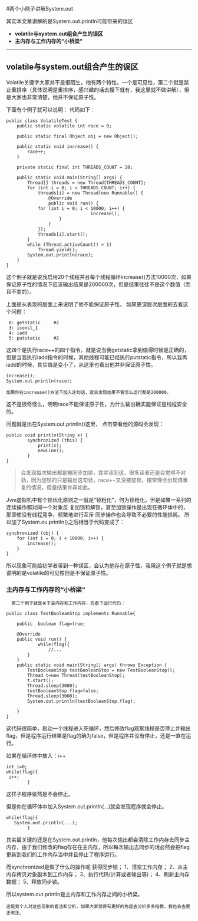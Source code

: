 #两个小例子讲解System.out

其实本文章讲解的是System.out.println可能带来的误区

- **volatile与system.out组合产生的误区**
- **主内存与工作内存的“小桥梁“**
 


-------------------



## volatile与system.out组合产生的误区


Volatile关键字大家并不是很陌生，他有两个特性，一个是可见性，第二个就是禁止重排序（具体说明是重排序，感兴趣的话去搜下就有，我这里就不做讲解），但是大家也非常清楚，他并不保证原子性。 

下面有个例子就可以说明：
代码如下：

```
public class VolatileTest {
	public static volatile int race = 0;

	public static final Object obj = new Object();

	public static void increase() {
		race++;
	}

	private static final int THREADS_COUNT = 20;

	public static void main(String[] args) {
		Thread[] threads = new Thread[THREADS_COUNT];
		for (int i = 0; i < THREADS_COUNT; i++) {
			threads[i] = new Thread(new Runnable() {
				@Override
				public void run() {						
	        for (int i = 0; i < 10000; i++) {
								increase();
					}
				}
			});
			threads[i].start();
		}
		while (Thread.activeCount() > 1)
			Thread.yield();
		System.out.println(race);
	}
}
```
这个例子就是说我启用20个线程并且每个线程循环increase()方法10000次，如果保证原子性的情况下应该输出结果是200000次，但是结果往往不是这个数值（而且不变的）。

上面是从表现的层面上来说明了他不能保证原子性。
如果更深层次层面的去看这个问题：

```
 0: getstatic     #2
 3: iconst_1
 4: iadd
 5: putstatic     #2
```
这四个是执行race++的四个指令，就是说当我getstatic拿到值得时候是正确的，但是当我执行iadd指令的时候，其他线程可能已经执行putstatic指令，所以我再iadd的时候，其实值是变小了，从这里也看出他并非保证原子性。

```
increase();
System.out.println(race);
```
    如果你在increase()方法下加入这句话，就会发现结果不管怎么运行都是200000。
这不是很奇怪么，明明race不能保证原子性，为什么输出确实能保证是线程安全的。

问题就是出在System.out.println()这里，
点击查看他的源码会发现：

```
public void println(String x) {
        synchronized (this) {
            print(x);
            newLine();
        }
}
```
>会发现每次输出都是被同步加锁，其实读到这，很多读者还是会觉得不对劲，因为加锁的只是输出这句话，race++又没被加锁，按常理会出现值重复的情况，但是结果并非如此。
  
  Jvm虚拟机中有个锁优化原则之一就是“锁粗化”，何为锁粗化，但是如果一系列的连续操作都对同一个对象反 复加锁和解锁，甚至加锁操作是出现在循环体中的，那即使没有线程竞争，频繁地进行互斥 同步操作也会导致不必要的性能损耗。
所以加了System.ou.println()之后相当于代码变成了：

```
synchronized (obj) {
	for (int i = 0; i < 10000; i++) {
		increase();							       
	}
}
```
所以现象可能给初学者带到一种误区，会认为他存在原子性，我用这个例子就是想说明的是volatile的可见性但是不保证原子性。
### 主内存与工作内存的“小桥梁“
      第二个例子就是关于主内存和工作内存，先看下运行代码：
  

```
public class TestBooleanStop implements Runnable{

	public  boolean flag=true;

	@Override
	public void run() {
			while(flag){
				//...
		}
	}
	public static void main(String[] args) throws Exception {
		TestBooleanStop testBooleanStop = new TestBooleanStop();
		Thread t=new Thread(testBooleanStop);
		t.start();
		Thread.sleep(3000);
		testBooleanStop.flag=false;
		Thread.sleep(3000);
		System.out.println(testBooleanStop.flag);
		
	}
}
```
这代码很简单，启动一个线程进入死循环，然后修改flag观察线程是否停止并输出flag，但是程序运行结果是flag的确为false，但是程序并没有停止，还是一直在运行。

如果在循环体中放入：i++

```
int i=0;
while(flag){
 i++;
        }
```
这样子程序依然是不会停止。



但是你在循环体中加入System.out.println(...)就会发现程序就会停止。

```
while(flag){
   System.out.println(...);
        }
```


其实最关键的还是在System.out.println，他每次输出都会清除工作内存去同步主内存，由于我们修改的flag存在在主内存，所以每次输出去同步的话必然会把flag更新到我们的工作内存当中并且停止了程序运行。

而synchronized是做了什么的操作呢
获得同步锁；
1、清空工作内存；
2、从主内存拷贝对象副本到工作内存；
3、执行代码(计算或者输出等)；
4、刷新主内存数据；
5、释放同步锁。

所以system.out.println是主内存和工作内存之间的小桥梁。

    这是我个人对这些现象的看法和分析，如果大家觉得有更好的角度去分析多多指教，我也会去更正改正。